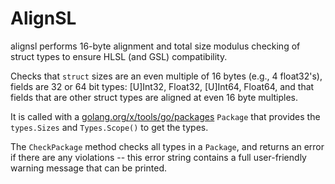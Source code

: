 # AlignSL

alignsl performs 16-byte alignment and total size modulus checking of struct types to ensure HLSL (and GSL) compatibility.

Checks that `struct` sizes are an even multiple of 16 bytes (e.g., 4 float32's), fields are 32 or 64 bit types: [U]Int32, Float32, [U]Int64, Float64, and that fields that are other struct types are aligned at even 16 byte multiples.

It is called with a [golang.org/x/tools/go/packages](https://pkg.go.dev/golang.org/x/tools/go/packages) `Package` that provides the `types.Sizes` and `Types.Scope()` to get the types.

The `CheckPackage` method checks all types in a `Package`, and returns an error if there are any violations -- this error string contains a full user-friendly warning message that can be printed.



